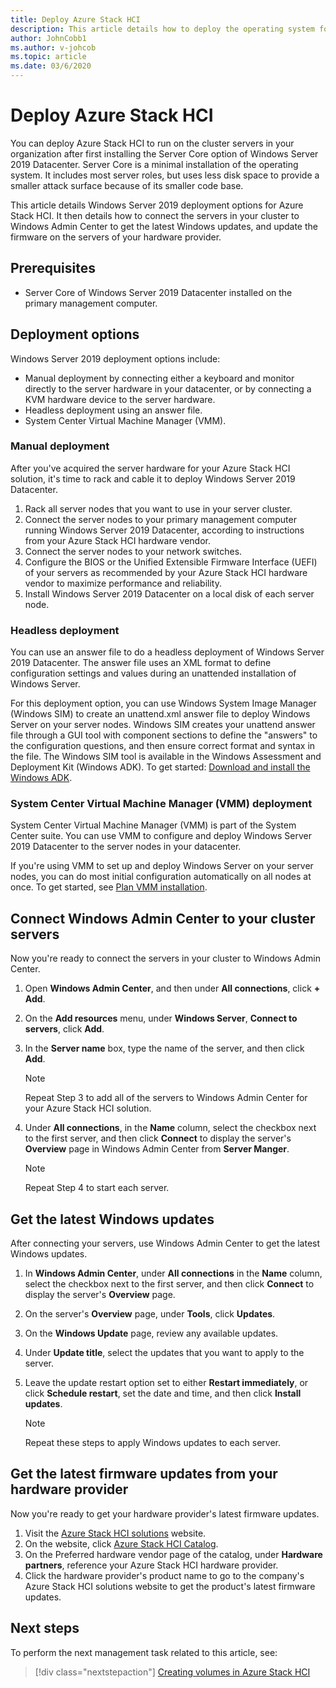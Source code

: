 ```yaml
---
title: Deploy Azure Stack HCI
description: This article details how to deploy the operating system for Azure Stack HCI, connect cluster servers to Windows Admin Center to get Windows updates, and how to get firmware updates from hardware providers.
author: JohnCobb1
ms.author: v-johcob 
ms.topic: article
ms.date: 03/6/2020
---
```


# Deploy Azure Stack HCI
You can deploy Azure Stack HCI to run on the cluster servers in your organization after first installing the Server Core option of Windows Server 2019 Datacenter. Server Core is a minimal installation of the operating system. It includes most server roles, but uses less disk space to provide a smaller attack surface because of its smaller code base.

This article details Windows Server 2019 deployment options for Azure Stack HCI. It then details how to connect the servers in your cluster to Windows Admin Center to get the latest Windows updates, and update the firmware on the servers of your hardware provider.

## Prerequisites
- Server Core of Windows Server 2019 Datacenter installed on the primary management computer.

## Deployment options
Windows Server 2019 deployment options include:
- Manual deployment by connecting either a keyboard and monitor directly to the server hardware in your datacenter, or by connecting a KVM hardware device to the server hardware.
- Headless deployment using an answer file.
- System Center Virtual Machine Manager (VMM).

### Manual deployment
After you've acquired the server hardware for your Azure Stack HCI solution, it's time to rack and cable it to deploy Windows Server 2019 Datacenter.

1. Rack all server nodes that you want to use in your server cluster.
1. Connect the server nodes to your primary management computer running Windows Server 2019 Datacenter, according to instructions from your Azure Stack HCI hardware vendor.
1. Connect the server nodes to your network switches.
1. Configure the BIOS or the Unified Extensible Firmware Interface (UEFI) of your servers as recommended by your Azure Stack HCI hardware vendor to maximize performance and reliability.
1. Install Windows Server 2019 Datacenter on a local disk of each server node.

### Headless deployment
You can use an answer file to do a headless deployment of Windows Server 2019 Datacenter. The answer file uses an XML format to define configuration settings and values during an unattended installation of Windows Server.

For this deployment option, you can use Windows System Image Manager (Windows SIM) to create an unattend.xml answer file to deploy Windows Server on your server nodes. Windows SIM creates your unattend answer file through a GUI tool with component sections to define the "answers" to the configuration questions, and then ensure correct format and syntax in the file.
The Windows SIM tool is available in the Windows Assessment and Deployment Kit (Windows ADK). To get started: [Download and install the Windows ADK](/windows-hardware/get-started/adk-install).

### System Center Virtual Machine Manager (VMM) deployment
System Center Virtual Machine Manager (VMM) is part of the System Center suite. You can use VMM to configure and deploy Windows Server 2019 Datacenter to the server nodes in your datacenter.

If you're using VMM to set up and deploy Windows Server on your server nodes, you can do most initial configuration automatically on all nodes at once. To get started, see [Plan VMM installation](/system-center/vmm/plan-install?view=sc-vmm-2019).

## Connect Windows Admin Center to your cluster servers
Now you're ready to connect the servers in your cluster to Windows Admin Center.
1. Open **Windows Admin Center**, and then under **All connections**, click **+ Add**. 
1. On the **Add resources** menu, under **Windows Server**, **Connect to servers**, click **Add**.
1. In the **Server name** box, type the name of the server, and then click **Add**.

    > [!NOTE]
    > Repeat Step 3 to add all of the servers to Windows Admin Center for your Azure Stack HCI solution.

1. Under **All connections**, in the **Name** column, select the checkbox next to the first server, and then click **Connect** to display the server's **Overview** page in Windows Admin Center from **Server Manger**.

    > [!NOTE]
    > Repeat Step 4 to start each server.

## Get the latest Windows updates
After connecting your servers, use Windows Admin Center to get the latest Windows updates.
1. In **Windows Admin Center**, under **All connections** in the **Name** column, select the checkbox next to the first server, and then click **Connect** to display the server's **Overview** page.
1. On the server's **Overview** page, under **Tools**, click **Updates**.
1. On the **Windows Update** page, review any available updates.
1. Under **Update title**, select the updates that you want to apply to the server.
1. Leave the update restart option set to either **Restart immediately**, or click **Schedule restart**, set the date and time, and then click **Install updates**.

    > [!NOTE]
    > Repeat these steps to apply Windows updates to each server.

## Get the latest firmware updates from your hardware provider
Now you're ready to get your hardware provider's latest firmware updates.
1. Visit the [Azure Stack HCI solutions](https://azure.microsoft.com/products/azure-stack/hci/) website.
1. On the website, click [Azure Stack HCI Catalog](https://www.microsoft.com/cloud-platform/azure-stack-hci-catalog).
1. On the Preferred hardware vendor page of the catalog, under **Hardware partners**, reference your Azure Stack HCI hardware provider.
1. Click the hardware provider's product name to go to the company's Azure Stack HCI solutions website to get the product's latest firmware updates.

## Next steps
To perform the next management task related to this article, see:
> [!div class="nextstepaction"]
> [Creating volumes in Azure Stack HCI](../manage/create-volumes.md)